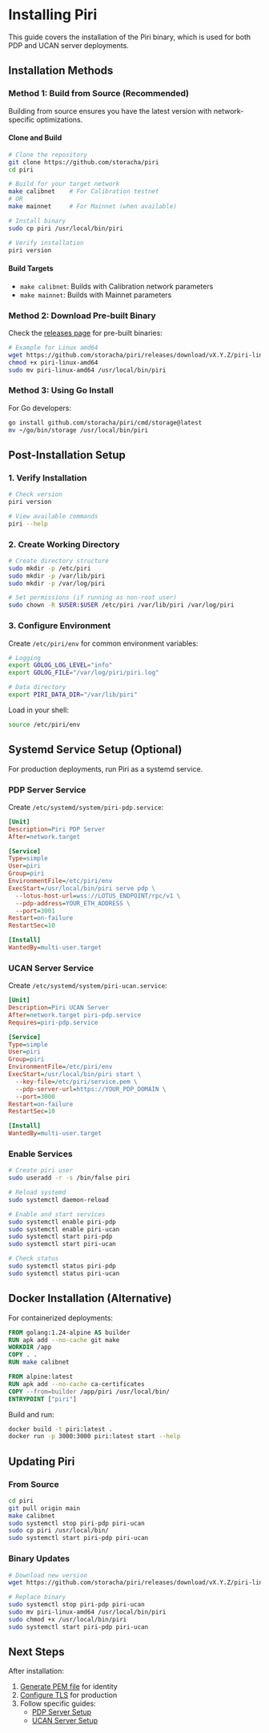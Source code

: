 # Installing Piri

This guide covers the installation of the Piri binary, which is used for both PDP and UCAN server deployments.

## Installation Methods

### Method 1: Build from Source (Recommended)

Building from source ensures you have the latest version with network-specific optimizations.

#### Clone and Build

```bash
# Clone the repository
git clone https://github.com/storacha/piri
cd piri

# Build for your target network
make calibnet    # For Calibration testnet
# OR
make mainnet     # For Mainnet (when available)

# Install binary
sudo cp piri /usr/local/bin/piri

# Verify installation
piri version
```

#### Build Targets

- `make calibnet`: Builds with Calibration network parameters
- `make mainnet`: Builds with Mainnet parameters

### Method 2: Download Pre-built Binary

Check the [releases page](https://github.com/storacha/piri/releases) for pre-built binaries:

```bash
# Example for Linux amd64
wget https://github.com/storacha/piri/releases/download/vX.Y.Z/piri-linux-amd64
chmod +x piri-linux-amd64
sudo mv piri-linux-amd64 /usr/local/bin/piri
```

### Method 3: Using Go Install

For Go developers:

```bash
go install github.com/storacha/piri/cmd/storage@latest
mv ~/go/bin/storage /usr/local/bin/piri
```

## Post-Installation Setup

### 1. Verify Installation

```bash
# Check version
piri version

# View available commands
piri --help
```

### 2. Create Working Directory

```bash
# Create directory structure
sudo mkdir -p /etc/piri
sudo mkdir -p /var/lib/piri
sudo mkdir -p /var/log/piri

# Set permissions (if running as non-root user)
sudo chown -R $USER:$USER /etc/piri /var/lib/piri /var/log/piri
```

### 3. Configure Environment

Create `/etc/piri/env` for common environment variables:

```bash
# Logging
export GOLOG_LOG_LEVEL="info"
export GOLOG_FILE="/var/log/piri/piri.log"

# Data directory
export PIRI_DATA_DIR="/var/lib/piri"
```

Load in your shell:
```bash
source /etc/piri/env
```

## Systemd Service Setup (Optional)

For production deployments, run Piri as a systemd service.

### PDP Server Service

Create `/etc/systemd/system/piri-pdp.service`:

```ini
[Unit]
Description=Piri PDP Server
After=network.target

[Service]
Type=simple
User=piri
Group=piri
EnvironmentFile=/etc/piri/env
ExecStart=/usr/local/bin/piri serve pdp \
  --lotus-host-url=wss://LOTUS_ENDPOINT/rpc/v1 \
  --pdp-address=YOUR_ETH_ADDRESS \
  --port=3001
Restart=on-failure
RestartSec=10

[Install]
WantedBy=multi-user.target
```

### UCAN Server Service

Create `/etc/systemd/system/piri-ucan.service`:

```ini
[Unit]
Description=Piri UCAN Server
After=network.target piri-pdp.service
Requires=piri-pdp.service

[Service]
Type=simple
User=piri
Group=piri
EnvironmentFile=/etc/piri/env
ExecStart=/usr/local/bin/piri start \
  --key-file=/etc/piri/service.pem \
  --pdp-server-url=https://YOUR_PDP_DOMAIN \
  --port=3000
Restart=on-failure
RestartSec=10

[Install]
WantedBy=multi-user.target
```

### Enable Services

```bash
# Create piri user
sudo useradd -r -s /bin/false piri

# Reload systemd
sudo systemctl daemon-reload

# Enable and start services
sudo systemctl enable piri-pdp
sudo systemctl enable piri-ucan
sudo systemctl start piri-pdp
sudo systemctl start piri-ucan

# Check status
sudo systemctl status piri-pdp
sudo systemctl status piri-ucan
```

## Docker Installation (Alternative)

For containerized deployments:

```dockerfile
FROM golang:1.24-alpine AS builder
RUN apk add --no-cache git make
WORKDIR /app
COPY . .
RUN make calibnet

FROM alpine:latest
RUN apk add --no-cache ca-certificates
COPY --from=builder /app/piri /usr/local/bin/
ENTRYPOINT ["piri"]
```

Build and run:
```bash
docker build -t piri:latest .
docker run -p 3000:3000 piri:latest start --help
```

## Updating Piri

### From Source

```bash
cd piri
git pull origin main
make calibnet
sudo systemctl stop piri-pdp piri-ucan
sudo cp piri /usr/local/bin/
sudo systemctl start piri-pdp piri-ucan
```

### Binary Updates

```bash
# Download new version
wget https://github.com/storacha/piri/releases/download/vX.Y.Z/piri-linux-amd64

# Replace binary
sudo systemctl stop piri-pdp piri-ucan
sudo mv piri-linux-amd64 /usr/local/bin/piri
sudo chmod +x /usr/local/bin/piri
sudo systemctl start piri-pdp piri-ucan
```

## Next Steps

After installation:
1. [Generate PEM file](./key-generation) for identity
2. [Configure TLS](./tls-termination.md) for production
3. Follow specific guides:
   - [PDP Server Setup](../guides/pdp-server-piri.md)
   - [UCAN Server Setup](../guides/ucan-server.md)
